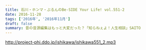 ```yaml
---
title: 石川・ホンマ・ぶるんのBe-SIDE Your Life! vol.551-2
date: 2016-11-28
tags: ['2016年', '2016年11月']
draft: false
summary: 昔の音源編集はもっと大変だった？「知らねぇよ！人生相談」SAITO
---
```


http://project-phi.ddo.jp/ishikawa/ishikawa551_2.mp3
